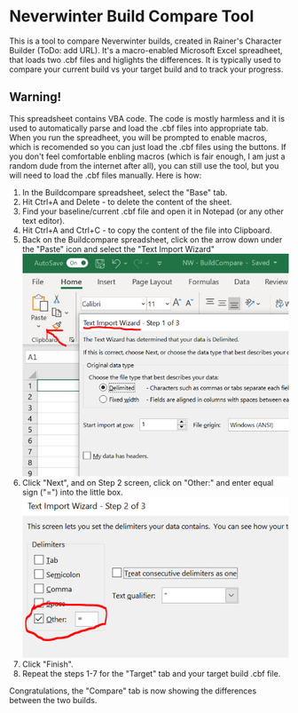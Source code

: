 # Neverwinter Build Compare Tool
This is a tool to compare Neverwinter builds, created in Rainer's Character Builder (ToDo: add URL).
It's a macro-enabled Microsoft Excel spreadheet, that loads two .cbf files and higlights the differences.
It is typically used to compare your current build vs your target build and to track your progress.

## Warning!
This spreadsheet contains VBA code. The code is mostly harmless and it is used to automatically parse and load the .cbf files into appropriate tab. When you run the spreadheet, you will be prompted to enable macros, which is recomended so you can just load the .cbf files using the buttons. If you don't feel comfortable enbling macros (which is fair enough, I am just a random dude from the internet after all), you can still use the tool, but you will need to load the .cbf files manually. Here is how:

1. In the Buildcompare spreadsheet, select the "Base" tab.
2. Hit Ctrl+A and Delete - to delete the content of the sheet.
3. Find your baseline/current .cbf file and open it in Notepad (or any other text editor).
4. Hit Ctrl+A and Ctrl+C - to copy the content of the file into Clipboard.
5. Back on the Buildcompare spreadsheet, click on the arrow down under the "Paste" icon and select the "Text Import Wizard" ![Text Import Wizard](/images/PasteTextImportWizard.png)
6. Click "Next", and on Step 2 screen, click on "Other:" and enter equal sign ("=") into the little box. ![TIW - Step 2](/images/TextImportWizardStep2.png)
7. Click "Finish". 
8. Repeat the steps 1-7 for the "Target" tab and your target build .cbf file.

Congratulations, the "Compare" tab is now showing the differences between the two builds.
